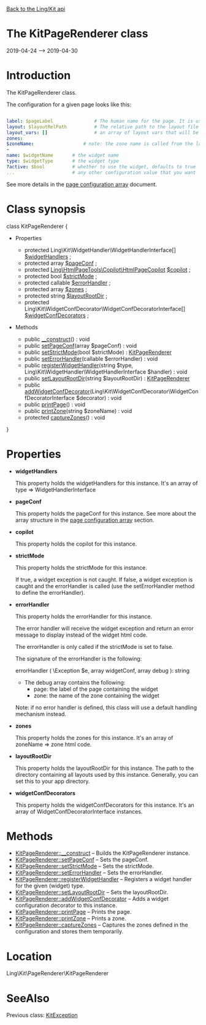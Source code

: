 [Back to the Ling/Kit api](https://github.com/lingtalfi/Kit/blob/master/doc/api/Ling/Kit.md)



The KitPageRenderer class
================
2019-04-24 --> 2019-04-30






Introduction
============

The KitPageRenderer class.


The configuration for a given page looks like this:

```yaml

label: $pageLabel               # The human name for the page. It is used in error messages.
layout: $layoutRelPath          # The relative path to the layout file for this page. The path is relative to a root which shall be defined in the general configuration of kit.
layout_vars: []                 # an array of layout vars that will be accessible to the layout (a layout might be configured to some degree by such variables, depending on the layout)
zones:
$zoneName:                  # note: the zone name is called from the layout file
-
name: $widgetName       # the widget name
type: $widgetType       # the widget type
?active: $bool          # whether to use the widget, defaults to true
...                     # any other configuration value that you want

```


See more details in the [page configuration array](https://github.com/lingtalfi/Kit/blob/master/README.md#the-kit-configuration-array) document.



Class synopsis
==============


class <span class="pl-k">KitPageRenderer</span>  {

- Properties
    - protected Ling\Kit\WidgetHandler\WidgetHandlerInterface[] [$widgetHandlers](#property-widgetHandlers) ;
    - protected array [$pageConf](#property-pageConf) ;
    - protected [Ling\HtmlPageTools\Copilot\HtmlPageCopilot](https://github.com/lingtalfi/HtmlPageTools/blob/master/doc/api/Ling/HtmlPageTools/Copilot/HtmlPageCopilot.md) [$copilot](#property-copilot) ;
    - protected bool [$strictMode](#property-strictMode) ;
    - protected callable [$errorHandler](#property-errorHandler) ;
    - protected array [$zones](#property-zones) ;
    - protected string [$layoutRootDir](#property-layoutRootDir) ;
    - protected Ling\Kit\WidgetConfDecorator\WidgetConfDecoratorInterface[] [$widgetConfDecorators](#property-widgetConfDecorators) ;

- Methods
    - public [__construct](https://github.com/lingtalfi/Kit/blob/master/doc/api/Ling/Kit/PageRenderer/KitPageRenderer/__construct.md)() : void
    - public [setPageConf](https://github.com/lingtalfi/Kit/blob/master/doc/api/Ling/Kit/PageRenderer/KitPageRenderer/setPageConf.md)(array $pageConf) : void
    - public [setStrictMode](https://github.com/lingtalfi/Kit/blob/master/doc/api/Ling/Kit/PageRenderer/KitPageRenderer/setStrictMode.md)(bool $strictMode) : [KitPageRenderer](https://github.com/lingtalfi/Kit/blob/master/doc/api/Ling/Kit/PageRenderer/KitPageRenderer.md)
    - public [setErrorHandler](https://github.com/lingtalfi/Kit/blob/master/doc/api/Ling/Kit/PageRenderer/KitPageRenderer/setErrorHandler.md)(callable $errorHandler) : void
    - public [registerWidgetHandler](https://github.com/lingtalfi/Kit/blob/master/doc/api/Ling/Kit/PageRenderer/KitPageRenderer/registerWidgetHandler.md)(string $type, Ling\Kit\WidgetHandler\WidgetHandlerInterface $handler) : void
    - public [setLayoutRootDir](https://github.com/lingtalfi/Kit/blob/master/doc/api/Ling/Kit/PageRenderer/KitPageRenderer/setLayoutRootDir.md)(string $layoutRootDir) : [KitPageRenderer](https://github.com/lingtalfi/Kit/blob/master/doc/api/Ling/Kit/PageRenderer/KitPageRenderer.md)
    - public [addWidgetConfDecorator](https://github.com/lingtalfi/Kit/blob/master/doc/api/Ling/Kit/PageRenderer/KitPageRenderer/addWidgetConfDecorator.md)(Ling\Kit\WidgetConfDecorator\WidgetConfDecoratorInterface $decorator) : void
    - public [printPage](https://github.com/lingtalfi/Kit/blob/master/doc/api/Ling/Kit/PageRenderer/KitPageRenderer/printPage.md)() : void
    - public [printZone](https://github.com/lingtalfi/Kit/blob/master/doc/api/Ling/Kit/PageRenderer/KitPageRenderer/printZone.md)(string $zoneName) : void
    - protected [captureZones](https://github.com/lingtalfi/Kit/blob/master/doc/api/Ling/Kit/PageRenderer/KitPageRenderer/captureZones.md)() : void

}




Properties
=============

- <span id="property-widgetHandlers"><b>widgetHandlers</b></span>

    This property holds the widgetHandlers for this instance.
    It's an array of type => WidgetHandlerInterface
    
    

- <span id="property-pageConf"><b>pageConf</b></span>

    This property holds the pageConf for this instance.
    See more about the array structure in the [page configuration array](https://github.com/lingtalfi/Kit/blob/master/README.md#the-kit-configuration-array) section.
    
    

- <span id="property-copilot"><b>copilot</b></span>

    This property holds the copilot for this instance.
    
    

- <span id="property-strictMode"><b>strictMode</b></span>

    This property holds the strictMode for this instance.
    
    If true, a widget exception is not caught.
    If false, a widget exception is caught and the errorHandler is called (use the setErrorHandler method
    to define the errorHandler).
    
    

- <span id="property-errorHandler"><b>errorHandler</b></span>

    This property holds the errorHandler for this instance.
    
    The error handler will receive the widget exception and return an error message to display
    instead of the widget html code.
    
    The errorHandler is only called if the strictMode is set to false.
    
    The signature of the errorHandler is the following:
    
    
    
    errorHandler ( \Exception $e, array widgetConf, array debug  ): string
    
    - The debug array contains the following:
         - page: the label of the page containing the widget
         - zone: the name of the zone containing the widget
    
    
    Note: if no error handler is defined, this class will use a default handling mechanism instead.
    
    

- <span id="property-zones"><b>zones</b></span>

    This property holds the zones for this instance.
    It's an array of zoneName => zone html code.
    
    

- <span id="property-layoutRootDir"><b>layoutRootDir</b></span>

    This property holds the layoutRootDir for this instance.
    The path to the directory containing all layouts used by this instance.
    Generally, you can set this to your app directory.
    
    

- <span id="property-widgetConfDecorators"><b>widgetConfDecorators</b></span>

    This property holds the widgetConfDecorators for this instance.
    It's an array of WidgetConfDecoratorInterface instances.
    
    



Methods
==============

- [KitPageRenderer::__construct](https://github.com/lingtalfi/Kit/blob/master/doc/api/Ling/Kit/PageRenderer/KitPageRenderer/__construct.md) &ndash; Builds the KitPageRenderer instance.
- [KitPageRenderer::setPageConf](https://github.com/lingtalfi/Kit/blob/master/doc/api/Ling/Kit/PageRenderer/KitPageRenderer/setPageConf.md) &ndash; Sets the pageConf.
- [KitPageRenderer::setStrictMode](https://github.com/lingtalfi/Kit/blob/master/doc/api/Ling/Kit/PageRenderer/KitPageRenderer/setStrictMode.md) &ndash; Sets the strictMode.
- [KitPageRenderer::setErrorHandler](https://github.com/lingtalfi/Kit/blob/master/doc/api/Ling/Kit/PageRenderer/KitPageRenderer/setErrorHandler.md) &ndash; Sets the errorHandler.
- [KitPageRenderer::registerWidgetHandler](https://github.com/lingtalfi/Kit/blob/master/doc/api/Ling/Kit/PageRenderer/KitPageRenderer/registerWidgetHandler.md) &ndash; Registers a widget handler for the given (widget) type.
- [KitPageRenderer::setLayoutRootDir](https://github.com/lingtalfi/Kit/blob/master/doc/api/Ling/Kit/PageRenderer/KitPageRenderer/setLayoutRootDir.md) &ndash; Sets the layoutRootDir.
- [KitPageRenderer::addWidgetConfDecorator](https://github.com/lingtalfi/Kit/blob/master/doc/api/Ling/Kit/PageRenderer/KitPageRenderer/addWidgetConfDecorator.md) &ndash; Adds a widget configuration decorator to this instance.
- [KitPageRenderer::printPage](https://github.com/lingtalfi/Kit/blob/master/doc/api/Ling/Kit/PageRenderer/KitPageRenderer/printPage.md) &ndash; Prints the page.
- [KitPageRenderer::printZone](https://github.com/lingtalfi/Kit/blob/master/doc/api/Ling/Kit/PageRenderer/KitPageRenderer/printZone.md) &ndash; Prints a zone.
- [KitPageRenderer::captureZones](https://github.com/lingtalfi/Kit/blob/master/doc/api/Ling/Kit/PageRenderer/KitPageRenderer/captureZones.md) &ndash; Captures the zones defined in the configuration and stores them temporarily.





Location
=============
Ling\Kit\PageRenderer\KitPageRenderer


SeeAlso
==============
Previous class: [KitException](https://github.com/lingtalfi/Kit/blob/master/doc/api/Ling/Kit/Exception/KitException.md)<br>
